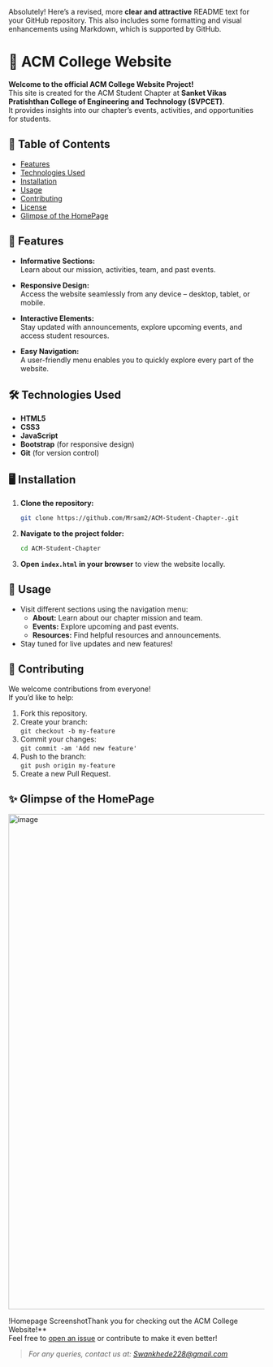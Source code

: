 Absolutely! Here’s a revised, more **clear and attractive** README text for your GitHub repository. This also includes some formatting and visual enhancements using Markdown, which is supported by GitHub.

# 🚀 ACM College Website

**Welcome to the official ACM College Website Project!**  
This site is created for the ACM Student Chapter at **Sanket Vikas Pratishthan College of Engineering and Technology (SVPCET)**.  
It provides insights into our chapter’s events, activities, and opportunities for students.

## 📑 Table of Contents

- [Features](#features)
- [Technologies Used](#technologies-used)
- [Installation](#installation)
- [Usage](#usage)
- [Contributing](#contributing)
- [License](#license)
- [Glimpse of the HomePage](#glimpse-of-the-homepage)

## 🌟 Features

- **Informative Sections:**  
  Learn about our mission, activities, team, and past events.

- **Responsive Design:**  
  Access the website seamlessly from any device – desktop, tablet, or mobile.

- **Interactive Elements:**  
  Stay updated with announcements, explore upcoming events, and access student resources.

- **Easy Navigation:**  
  A user-friendly menu enables you to quickly explore every part of the website.

## 🛠️ Technologies Used

- **HTML5**
- **CSS3**
- **JavaScript**
- **Bootstrap** (for responsive design)
- **Git** (for version control)

## 🖥️ Installation

1. **Clone the repository:**
   ```sh
   git clone https://github.com/Mrsam2/ACM-Student-Chapter-.git
   ```

2. **Navigate to the project folder:**
   ```sh
   cd ACM-Student-Chapter
   ```

3. **Open `index.html` in your browser** to view the website locally.

## 🚦 Usage

- Visit different sections using the navigation menu:
  - **About:** Learn about our chapter mission and team.
  - **Events:** Explore upcoming and past events.
  - **Resources:** Find helpful resources and announcements.
- Stay tuned for live updates and new features!

## 🤝 Contributing

We welcome contributions from everyone!  
If you’d like to help:

1. Fork this repository.
2. Create your branch:  
   `git checkout -b my-feature`
3. Commit your changes:  
   `git commit -am 'Add new feature'`
4. Push to the branch:  
   `git push origin my-feature`
5. Create a new Pull Request.

## ✨ Glimpse of the HomePage
<img width="1909" height="976" alt="image" src="https://github.com/user-attachments/assets/3512937b-3001-43c9-98c1-a4131eebd3a4" />


!Homepage ScreenshotThank you for checking out the ACM College Website!**  
Feel free to [open an issue](https://github.com/your-username/your-repo/issues) or contribute to make it even better!

> *For any queries, contact us at: [Swankhede228@gmail.com](swankhede228@gmil.com)*
